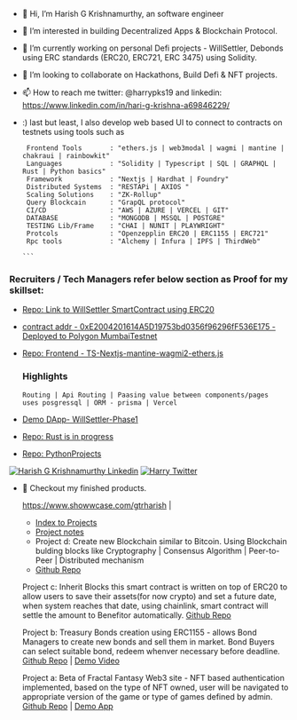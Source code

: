 - 👋 Hi, I’m Harish G Krishnamurthy, an software engineer 
- 👀 I’m interested in building Decentralized Apps & Blockchain Protocol.
- 🌱 I’m currently working on personal Defi projects - WillSettler, Debonds using ERC standards (ERC20, ERC721, ERC 3475) using Solidity.
- 💞️ I’m looking to collaborate on Hackathons, Build Defi & NFT projects.
- 📫 How to reach me twitter: @harrypks19 and linkedin: https://www.linkedin.com/in/hari-g-krishna-a69846229/
- :) last but least, I also develop web based UI to connect to contracts on testnets using tools such as 
      
       Frontend Tools       : "ethers.js | web3modal | wagmi | mantine | chakraui | rainbowkit"
       Languages            : "Solidity | Typescript | SQL | GRAPHQL | Rust | Python basics"
       Framework            : "Nextjs | Hardhat | Foundry"
       Distributed Systems  : "RESTAPi | AXIOS "
       Scaling Solutions    : "ZK-Rollup"
       Query Blockcain      : "GrapQL protocol"
       CI/CD                : "AWS | AZURE | VERCEL | GIT"
       DATABASE             : "MONGODB | MSSQL | POSTGRE"
       TESTING Lib/Frame    : "CHAI | NUNIT | PLAYWRIGHT"
       Protcols             : "Openzepplin ERC20 | ERC1155 | ERC721"
       Rpc tools            : "Alchemy | Infura | IPFS | ThirdWeb"
  
      ```
        
         
  
### Recruiters / Tech Managers refer below section as Proof for my skillset:          
- [Repo: Link to WillSettler SmartContract using ERC20](https://github.com/BlockchainDeveloper009/defi_jul2_sol_hd_ts/tree/dev_NewWagmiIplementation/contracts/willSettler_withMultiToken_libraryMerge_2024jan28)
 
- [contract addr - 0xE2004201614A5D19753bd0356f96296fF536E175 -Deployed to Polygon MumbaiTestnet](https://mumbai.polygonscan.com/address/0xE2004201614A5D19753bd0356f96296fF536E175)

- [Repo: Frontend - TS-Nextjs-mantine-wagmi2-ethers.js](https://github.com/BlockchainDeveloper009/defi_jul2_sol_hd_ts/tree/phase3/graphql-implementation/frontend/will_settler_ui)
  ### Highlights
  ```
  Routing | Api Routing | Paasing value between components/pages
  uses posgressql | ORM - prisma | Vercel
  ```
- [Demo DApp- WillSettler-Phase1](https://currently-localhost-will](https://mar-15-4-48pm.vercel.app/))

- [Repo: Rust is in progress]() 
- [Repo: PythonProjects](https://github.com/BlockchainDeveloper009/pythonProjects.git)
  
 [![Harish G Krishnamurthy Linkedin](https://img.shields.io/badge/LinkedIn-0077B5?style=for-the-badge&logo=linkedin&logoColor=white)](https://www.linkedin.com/in/hari-g-krishna-a69846229/)
 [![Harry Twitter](https://img.shields.io/badge/Twitter-1DA1F2?style=for-the-badge&logo=twitter&logoColor=white)](https://twitter.com/harrypks19)
<!--[![Hari G Krishna StackOverflow](https://img.shields.io/badge/StackOverflow-F48024?style=for-the-badge&logo=stackoverflow&logoColor=white)]##(https://stackoverflow.com/users)
-->
- 👀 Checkout my finished products.
  
  https://www.showwcase.com/gtrharish
  | 
  
  - [Index to Projects](https://github.com/users/BlockchainDeveloper009/projects/2/views/2?pane=issue&itemId=29159353)  
  - [Project notes](https://github.com/users/BlockchainDeveloper009/projects/2/views/2)
  - Project d: Create new Blockchain similar to Bitcoin. Using Blockchain bulding blocks like Cryptography | Consensus Algorithm | Peer-to-Peer | Distributed                    mechanism
  - [Github Repo](https://github.com/BlockchainDeveloper009/defi_blockchain_bitcoin_network_js.git)

  Project c: Inherit Blocks
              this smart contract is written on top of ERC20 to allow users to save their assets(for now crypto) and set a future date, when 
              system reaches that date, using chainlink, smart contract will settle the amount to Benefitor automatically.
              [Github Repo](https://github.com/BlockchainDeveloper009/defi_inheritBlocks_aave_cl_hd_ts)
  
  Project b: Treasury Bonds creation using ERC1155 - allows Bond Managers to create new bonds and sell them in market. Bond Buyers can select suitable bond,                   redeem whenver necessary before deadline.
              [Github Repo](https://github.com/BondBank/BondBank-Backend) |
              [Demo Video](https://www.youtube.com/watch?v=AfPyuQge0-g)
  
  Project a: Beta of Fractal Fantasy Web3 site - NFT based authentication implemented, based on the type of NFT owned, user will be navigated to appropriate                  version of the game or type of games defined by admin.
             [Github Repo](https://github.com/BlockchainDeveloper009/nextjsfractalfantasy_devbranch.git) |
             [Demo App](https://nextjsfractalfantasy-devbranch-deployv1-harrypks19-gmailcom.vercel.app/)
  

<!---
BlockchainDeveloper009/BlockchainDeveloper009 is a ✨ special ✨ repository because its `README.md` (this file) appears on your GitHub profile.
You can click the Preview link to take a look at your changes.
--->
